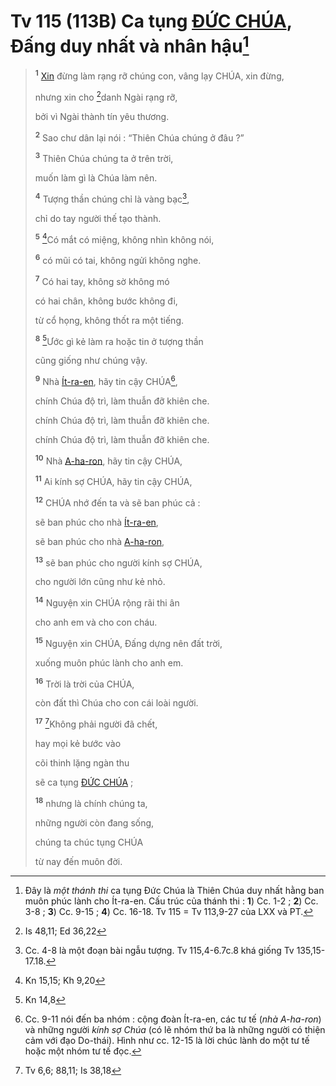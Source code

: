 # Tv 115 (113B) Ca tụng [ĐỨC CHÚA](), Đấng duy nhất và nhân hậu[^1-4d5060aa-dde0-4bdd-8d3d-bed4ae00548c]

> <sup><b>1</b></sup> [Xin]() đừng làm rạng rỡ chúng con, vâng lạy CHÚA, xin đừng,
>
> nhưng xin cho [^1@-4d5060aa-dde0-4bdd-8d3d-bed4ae00548c]danh Ngài rạng rỡ,
>
> bởi vì Ngài thành tín yêu thương.
>
> <sup><b>2</b></sup> Sao chư dân lại nói : “Thiên Chúa chúng ở đâu ?”
>
> <sup><b>3</b></sup> Thiên Chúa chúng ta ở trên trời,
>
> muốn làm gì là Chúa làm nên.
>
> <sup><b>4</b></sup> Tượng thần chúng chỉ là vàng bạc[^2-4d5060aa-dde0-4bdd-8d3d-bed4ae00548c],
>
> chỉ do tay người thế tạo thành.
>
> <sup><b>5</b></sup> [^2@-4d5060aa-dde0-4bdd-8d3d-bed4ae00548c]Có mắt có miệng, không nhìn không nói,
>
> <sup><b>6</b></sup> có mũi có tai, không ngửi không nghe.
>
> <sup><b>7</b></sup> Có hai tay, không sờ không mó
>
> có hai chân, không bước không đi,
>
> từ cổ họng, không thốt ra một tiếng.
>
> <sup><b>8</b></sup> [^3@-4d5060aa-dde0-4bdd-8d3d-bed4ae00548c]Ước gì kẻ làm ra hoặc tin ở tượng thần
>
> cũng giống như chúng vậy.
>
> <sup><b>9</b></sup> Nhà [Ít-ra-en](), hãy tin cậy CHÚA[^3-4d5060aa-dde0-4bdd-8d3d-bed4ae00548c],
>
> chính Chúa độ trì, làm thuẫn đỡ khiên che.
> 
> chính Chúa độ trì, làm thuẫn đỡ khiên che.
> 
> chính Chúa độ trì, làm thuẫn đỡ khiên che.
>
> <sup><b>10</b></sup> Nhà [A-ha-ron](), hãy tin cậy CHÚA,
>
> <sup><b>11</b></sup> Ai kính sợ CHÚA, hãy tin cậy CHÚA,
>
> <sup><b>12</b></sup> CHÚA nhớ đến ta và sẽ ban phúc cả :
>
> sẽ ban phúc cho nhà [Ít-ra-en](),
>
> sẽ ban phúc cho nhà [A-ha-ron](),
>
> <sup><b>13</b></sup> sẽ ban phúc cho người kính sợ CHÚA,
>
> cho người lớn cũng như kẻ nhỏ.
>
> <sup><b>14</b></sup> Nguyện xin CHÚA rộng rãi thi ân
>
> cho anh em và cho con cháu.
>
> <sup><b>15</b></sup> Nguyện xin CHÚA, Đấng dựng nên đất trời,
>
> xuống muôn phúc lành cho anh em.
>
> <sup><b>16</b></sup> Trời là trời của CHÚA,
>
> còn đất thì Chúa cho con cái loài người.
>
> <sup><b>17</b></sup> [^4@-4d5060aa-dde0-4bdd-8d3d-bed4ae00548c]Không phải người đã chết,
>
> hay mọi kẻ bước vào
>
> cõi thinh lặng ngàn thu
>
> sẽ ca tụng [ĐỨC CHÚA]() ;
>
> <sup><b>18</b></sup> nhưng là chính chúng ta,
>
> những người còn đang sống,
>
> chúng ta chúc tụng CHÚA
>
> từ nay đến muôn đời.

[^1-4d5060aa-dde0-4bdd-8d3d-bed4ae00548c]: Đây là *một thánh thi* ca tụng Đức Chúa là Thiên Chúa duy nhất hằng ban muôn phúc lành cho Ít-ra-en. Cấu trúc của thánh thi : **1**) Cc. 1-2 ; **2**) Cc. 3-8 ; **3**) Cc. 9-15 ; **4**) Cc. 16-18. Tv 115 = Tv 113,9-27 của LXX và PT.
[^2-4d5060aa-dde0-4bdd-8d3d-bed4ae00548c]: Cc. 4-8 là một đoạn bài ngẫu tượng. Tv 115,4-6.7c.8 khá giống Tv 135,15-17.18.
[^3-4d5060aa-dde0-4bdd-8d3d-bed4ae00548c]: Cc. 9-11 nói đến ba nhóm : cộng đoàn Ít-ra-en, các tư tế (*nhà A-ha-ron*) và những người *kính sợ Chúa* (có lẽ nhóm thứ ba là những người có thiện cảm với đạo Do-thái). Hình như cc. 12-15 là lời chúc lành do một tư tế hoặc một nhóm tư tế đọc.
[^1@-4d5060aa-dde0-4bdd-8d3d-bed4ae00548c]: Is 48,11; Ed 36,22
[^2@-4d5060aa-dde0-4bdd-8d3d-bed4ae00548c]: Kn 15,15; Kh 9,20
[^3@-4d5060aa-dde0-4bdd-8d3d-bed4ae00548c]: Kn 14,8
[^4@-4d5060aa-dde0-4bdd-8d3d-bed4ae00548c]: Tv 6,6; 88,11; Is 38,18